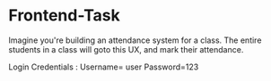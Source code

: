 # Frontend-Task
Imagine you're building an attendance system for a class. The entire students in a class will goto this UX, and mark their attendance.

Login Credentials : 
                    Username= user
                    Password=123

